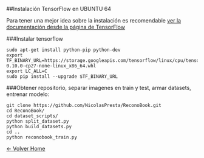 ##Instalación TensorFlow en UBUNTU 64

Para tener una mejor idea sobre la instalación es recomendable [ver la documentación desde la página de TensorFlow](https://www.tensorflow.org/install/)

###Instalar tensorflow


```shell
sudo apt-get install python-pip python-dev
export TF_BINARY_URL=https://storage.googleapis.com/tensorflow/linux/cpu/tensorflow-0.10.0-cp27-none-linux_x86_64.whl
export LC_ALL=C
sudo pip install --upgrade $TF_BINARY_URL

```

###Obtener repositorio, separar imagenes en train y test, armar datasets, entrenar modelo:


```shell
git clone https://github.com/NicolasPresta/ReconoBook.git
cd ReconoBook/
cd dataset_scripts/
python split_dataset.py
python build_datasets.py
cd ..
python reconobook_train.py
```


[<- Volver Home](../README.md)
